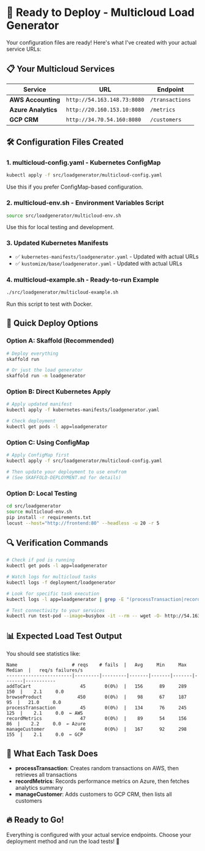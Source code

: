 # 🚀 Ready to Deploy - Multicloud Load Generator

Your configuration files are ready! Here's what I've created with your actual service URLs:

## 📋 Your Multicloud Services

| Service | URL | Endpoint |
|---------|-----|----------|
| **AWS Accounting** | `http://54.163.148.73:8080` | `/transactions` |
| **Azure Analytics** | `http://20.160.153.10:8080` | `/metrics` |
| **GCP CRM** | `http://34.70.54.160:8080` | `/customers` |

## 🛠️ Configuration Files Created

### 1. **multicloud-config.yaml** - Kubernetes ConfigMap
```bash
kubectl apply -f src/loadgenerator/multicloud-config.yaml
```
Use this if you prefer ConfigMap-based configuration.

### 2. **multicloud-env.sh** - Environment Variables Script
```bash
source src/loadgenerator/multicloud-env.sh
```
Use this for local testing and development.

### 3. **Updated Kubernetes Manifests**
- ✅ `kubernetes-manifests/loadgenerator.yaml` - Updated with actual URLs
- ✅ `kustomize/base/loadgenerator.yaml` - Updated with actual URLs

### 4. **multicloud-example.sh** - Ready-to-run Example
```bash
./src/loadgenerator/multicloud-example.sh
```
Run this script to test with Docker.

## 🚀 Quick Deploy Options

### Option A: Skaffold (Recommended)
```bash
# Deploy everything
skaffold run

# Or just the load generator
skaffold run -m loadgenerator
```

### Option B: Direct Kubernetes Apply
```bash
# Apply updated manifest
kubectl apply -f kubernetes-manifests/loadgenerator.yaml

# Check deployment
kubectl get pods -l app=loadgenerator
```

### Option C: Using ConfigMap
```bash
# Apply ConfigMap first
kubectl apply -f src/loadgenerator/multicloud-config.yaml

# Then update your deployment to use envFrom
# (See SKAFFOLD-DEPLOYMENT.md for details)
```

### Option D: Local Testing
```bash
cd src/loadgenerator
source multicloud-env.sh
pip install -r requirements.txt
locust --host="http://frontend:80" --headless -u 20 -r 5
```

## 🔍 Verification Commands

```bash
# Check if pod is running
kubectl get pods -l app=loadgenerator

# Watch logs for multicloud tasks
kubectl logs -f deployment/loadgenerator

# Look for specific task execution
kubectl logs -l app=loadgenerator | grep -E "(processTransaction|recordMetrics|manageCustomer)"

# Test connectivity to your services
kubectl run test-pod --image=busybox -it --rm -- wget -O- http://54.163.148.73:8080/transactions
```

## 📊 Expected Load Test Output

You should see statistics like:
```
Name                    # reqs    # fails  |   Avg     Min     Max  Median  |   req/s failures/s
------------------------|---------|---------|-------|-------|-------|-------|-----------
addToCart                  45       0(0%)  |   156      89     289     150  |    2.1     0.0
browseProduct             450       0(0%)  |    98      67     187      95  |   21.0     0.0
processTransaction         45       0(0%)  |   134      76     245     125  |    2.1     0.0  ← AWS
recordMetrics              47       0(0%)  |    89      54     156      86  |    2.2     0.0  ← Azure
manageCustomer             46       0(0%)  |   167      92     298     155  |    2.1     0.0  ← GCP
```

## 🎯 What Each Task Does

- **processTransaction**: Creates random transactions on AWS, then retrieves all transactions
- **recordMetrics**: Records performance metrics on Azure, then fetches analytics summary
- **manageCustomer**: Adds customers to GCP CRM, then lists all customers

## 🔥 Ready to Go!

Everything is configured with your actual service endpoints. Choose your deployment method and run the load tests! 🚀 